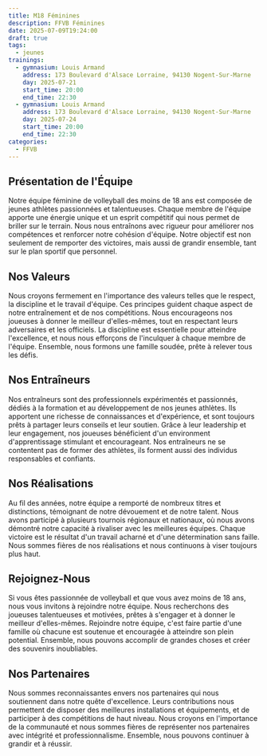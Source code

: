 ```yaml
---
title: M18 Féminines
description: FFVB Féminines
date: 2025-07-09T19:24:00
draft: true
tags:
  - jeunes
trainings:
  - gymnasium: Louis Armand
    address: 173 Boulevard d'Alsace Lorraine, 94130 Nogent-Sur-Marne
    day: 2025-07-21
    start_time: 20:00
    end_time: 22:30
  - gymnasium: Louis Armand
    address: 173 Boulevard d'Alsace Lorraine, 94130 Nogent-Sur-Marne
    day: 2025-07-24
    start_time: 20:00
    end_time: 22:30
categories:
  - FFVB
---
```


## Présentation de l'Équipe

Notre équipe féminine de volleyball des moins de 18 ans est composée de jeunes athlètes passionnées et talentueuses.
Chaque membre de l'équipe apporte une énergie unique et un esprit compétitif qui nous permet de briller sur le terrain.
Nous nous entraînons avec rigueur pour améliorer nos compétences et renforcer notre cohésion d'équipe. Notre objectif
est non seulement de remporter des victoires, mais aussi de grandir ensemble, tant sur le plan sportif que personnel.

## Nos Valeurs

Nous croyons fermement en l'importance des valeurs telles que le respect, la discipline et le travail d'équipe. Ces
principes guident chaque aspect de notre entraînement et de nos compétitions. Nous encourageons nos joueuses à donner le
meilleur d'elles-mêmes, tout en respectant leurs adversaires et les officiels. La discipline est essentielle pour
atteindre l'excellence, et nous nous efforçons de l'inculquer à chaque membre de l'équipe. Ensemble, nous formons une
famille soudée, prête à relever tous les défis.

## Nos Entraîneurs

Nos entraîneurs sont des professionnels expérimentés et passionnés, dédiés à la formation et au développement de nos
jeunes athlètes. Ils apportent une richesse de connaissances et d'expérience, et sont toujours prêts à partager leurs
conseils et leur soutien. Grâce à leur leadership et leur engagement, nos joueuses bénéficient d'un environment
d'apprentissage stimulant et encourageant. Nos entraîneurs ne se contentent pas de former des athlètes, ils forment
aussi des individus responsables et confiants.

## Nos Réalisations

Au fil des années, notre équipe a remporté de nombreux titres et distinctions, témoignant de notre dévouement et de
notre talent. Nous avons participé à plusieurs tournois régionaux et nationaux, où nous avons démontré notre capacité à
rivaliser avec les meilleures équipes. Chaque victoire est le résultat d'un travail acharné et d'une détermination sans
faille. Nous sommes fières de nos réalisations et nous continuons à viser toujours plus haut.

## Rejoignez-Nous

Si vous êtes passionnée de volleyball et que vous avez moins de 18 ans, nous vous invitons à rejoindre notre équipe.
Nous recherchons des joueuses talentueuses et motivées, prêtes à s'engager et à donner le meilleur d'elles-mêmes.
Rejoindre notre équipe, c'est faire partie d'une famille où chacune est soutenue et encouragée à atteindre son plein
potential. Ensemble, nous pouvons accomplir de grandes choses et créer des souvenirs inoubliables.

## Nos Partenaires

Nous sommes reconnaissantes envers nos partenaires qui nous soutiennent dans notre quête d'excellence. Leurs
contributions nous permettent de disposer des meilleures installations et équipements, et de participer à des
compétitions de haut niveau. Nous croyons en l'importance de la communauté et nous sommes fières de représenter nos
partenaires avec intégrité et professionnalisme. Ensemble, nous pouvons continuer à grandir et à réussir.
